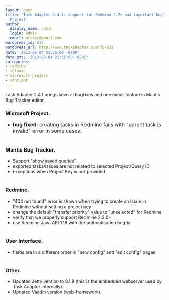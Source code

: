 ```yaml
---
layout: post
title: 'Task Adapter 2.4.1: support for Redmine 2.2+ and important bugfix for Microsoft
  Project'
author:
  display_name: admin
  login: admin
  email: alskor@gmail.com
wordpress_id: 533
wordpress_url: http://www.taskadapter.com/?p=533
date: '2013-02-04 21:56:00 -0800'
date_gmt: '2013-02-04 21:56:00 -0800'
categories:
- redmine
- release
- microsoft project
- mantisbt
---
```

<p>Task Adapter 2.4.1 brings several bugfixes and one minor feature in Mantis Bug Tracker editor.</p>
<h3>Microsoft Project.</h3></p>
<ul>
<li><span style="font-size: 1.17em;"><strong>bug fixed</strong>: creating tasks in Redmine fails with "parent task is invalid" error in some cases.</span></li><br />
</ul></p>
<h3>Mantis Bug Tracker.</h3></p>
<ul>
<li>Support "show saved queries"</li>
<li>exported tasks/issues are not related to selected Project/Query ID</li>
<li>exceptions when Project Key is not provided</li><br />
</ul></p>
<h3>Redmine.</h3></p>
<ul>
<li>"404 not found" error is shown when trying to create an Issue in Redmine without setting a project key</li>
<li>change the default "transfer priority" value to "unselected" for Redmine</li>
<li>verify that we properly support Redmine 2.2.0+</li>
<li>use Redmine Java API 1.18 with the authentication bugfix</li><br />
</ul></p>
<h3>User Interface.</h3></p>
<ul>
<li>fields are in a different order in "new config" and "edit config" pages</li><br />
</ul></p>
<h3>Other.</h3></p>
<ul>
<li>Updated Jetty version to 8.1.8 (this is the embedded webserver used by Task Adapter internally).</li>
<li>Updated Vaadin version (web-framework).</li><br />
</ul></p>
